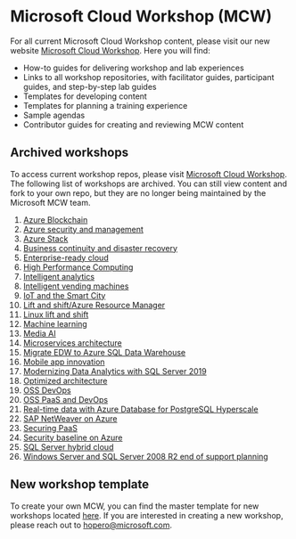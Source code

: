 # Microsoft Cloud Workshop (MCW)
For all current Microsoft Cloud Workshop content, please visit our new website [Microsoft Cloud Workshop](http://microsoftcloudworkshop.com). Here you will find: 
- How-to guides for delivering workshop and lab experiences
- Links to all workshop repositories, with facilitator guides, participant guides, and step-by-step lab guides 
- Templates for developing content
- Templates for planning a training experience
- Sample agendas
- Contributor guides for creating and reviewing MCW content

## Archived workshops
To access current workshop repos, please visit [Microsoft Cloud Workshop](http://microsoftcloudworkshop.com). The following list of workshops are archived. You can still view content and fork to your own repo, but they are no longer being maintained by the Microsoft MCW team. 

1. [Azure Blockchain](https://github.com/Microsoft/MCW-Azure-Blockchain)
2. [Azure security and management](https://github.com/Microsoft/MCW-Azure-Security-and-Management)
3. [Azure Stack](https://github.com/microsoft/MCW-Azure-Stack)
4. [Business continuity and disaster recovery](https://github.com/Microsoft/MCW-Business-Continuity-and-Disaster-Recovery)
5. [Enterprise-ready cloud](https://github.com/Microsoft/MCW-Enterprise-Ready-Cloud)
6. [High Performance Computing](https://github.com/microsoft/MCW-High-Performance-Computing)
7. [Intelligent analytics](https://github.com/Microsoft/MCW-Intelligent-analytics)
8. [Intelligent vending machines](https://github.com/Microsoft/MCW-Intelligent-Vending-Machines)
9. [IoT and the Smart City](https://github.com/microsoft/MCW-IoT-and-the-Smart-City)
10. [Lift and shift/Azure Resource Manager](https://github.com/Microsoft/MCW-Lift-and-shift-Azure-Resource-Manager)
11. [Linux lift and shift](https://github.com/Microsoft/MCW-Linux-Lift-and-Shift)
12. [Machine learning](https://github.com/Microsoft/MCW-Machine-learning)
13. [Media AI](https://github.com/Microsoft/MCW-Media-AI)
14. [Microservices architecture](https://github.com/Microsoft/MCW-Microservices-Architecture)
15. [Migrate EDW to Azure SQL Data Warehouse](https://github.com/Microsoft/MCW-Migrate-EDW-to-Azure-SQL-Data-Warehouse)
16. [Mobile app innovation](https://github.com/Microsoft/MCW-Mobile-App-Innovation)
17. [Modernizing Data Analytics with SQL Server 2019](https://github.com/Microsoft/MCW-Modernizing-Data-Analytics-with-SQL-Server-2019)
18. [Optimized architecture](https://github.com/Microsoft/MCW-Optimized-Architecture)
19. [OSS DevOps](https://github.com/Microsoft/MCW-OSS-DevOps)
20. [OSS PaaS and DevOps](https://github.com/Microsoft/MCW-OSS-PaaS-and-DevOps)
21. [Real-time data with Azure Database for PostgreSQL Hyperscale](https://github.com/Microsoft/MCW-Real-time-data-with-Azure-Database-for-PostgreSQL-Hyperscale)
22. [SAP NetWeaver on Azure](https://github.com/Microsoft/MCW-SAP-NetWeaver-on-Azure)
23. [Securing PaaS](https://github.com/Microsoft/MCW-Securing-PaaS)
24. [Security baseline on Azure](https://github.com/Microsoft/MCW-Security-baseline-on-Azure)
25. [SQL Server hybrid cloud](https://github.com/Microsoft/MCW-SQL-Server-hybrid-cloud)
26. [Windows Server and SQL Server 2008 R2 end of support planning](https://github.com/Microsoft/MCW-Windows-Server-and-SQL-Server-2008-R2-End-of-Support-Planning)

## New workshop template
To create your own MCW, you can find the master template for new workshops located [here](https://github.com/Microsoft/MCW-Template-Cloud-Workshop). If you are interested in creating a new workshop, please reach out to hopero@microsoft.com. 
